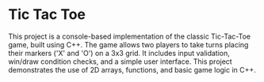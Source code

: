 # Tic Tac Toe
 This project is a console-based implementation of the classic Tic-Tac-Toe game, built using C++. The game allows two players to take turns placing their markers ('X' and 'O') on a 3x3 grid. It includes input validation, win/draw condition checks, and a simple user interface. This project demonstrates the use of 2D arrays, functions, and basic game logic in C++.
